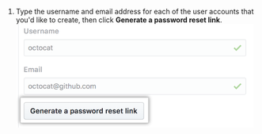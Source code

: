 1. Type the username and email address for each of the user accounts that you'd like to create, then click **Generate a password reset link**.
![Generate a password reset link button](/assets/images/enterprise/site-admin-settings/generate-password-reset-link-button.png)
